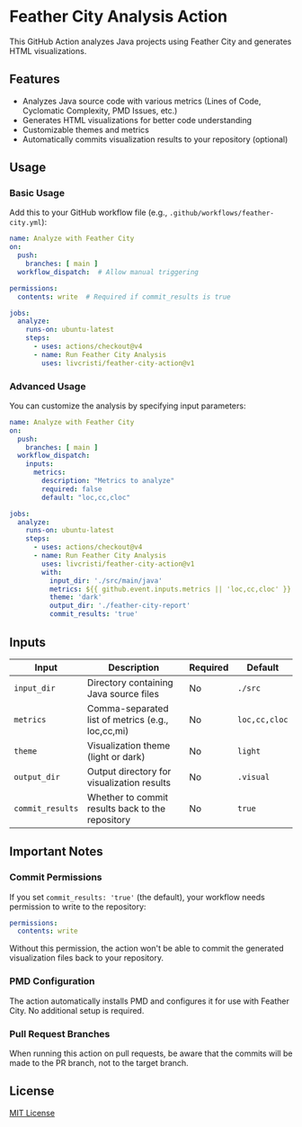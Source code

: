# Feather City Analysis Action

This GitHub Action analyzes Java projects using Feather City and generates HTML visualizations.

## Features

- Analyzes Java source code with various metrics (Lines of Code, Cyclomatic Complexity, PMD Issues, etc.)
- Generates HTML visualizations for better code understanding
- Customizable themes and metrics
- Automatically commits visualization results to your repository (optional)

## Usage

### Basic Usage

Add this to your GitHub workflow file (e.g., `.github/workflows/feather-city.yml`):

```yaml
name: Analyze with Feather City
on:
  push:
    branches: [ main ]
  workflow_dispatch:  # Allow manual triggering

permissions:
  contents: write  # Required if commit_results is true

jobs:
  analyze:
    runs-on: ubuntu-latest
    steps:
      - uses: actions/checkout@v4
      - name: Run Feather City Analysis
        uses: livcristi/feather-city-action@v1
```

### Advanced Usage

You can customize the analysis by specifying input parameters:

```yaml
name: Analyze with Feather City
on:
  push:
    branches: [ main ]
  workflow_dispatch:
    inputs:
      metrics:
        description: "Metrics to analyze"
        required: false
        default: "loc,cc,cloc"

jobs:
  analyze:
    runs-on: ubuntu-latest
    steps:
      - uses: actions/checkout@v4
      - name: Run Feather City Analysis
        uses: livcristi/feather-city-action@v1
        with:
          input_dir: './src/main/java'
          metrics: ${{ github.event.inputs.metrics || 'loc,cc,cloc' }}
          theme: 'dark'
          output_dir: './feather-city-report'
          commit_results: 'true'
```

## Inputs

| Input           | Description                                     | Required | Default    |
|----------------|-------------------------------------------------|----------|------------|
| `input_dir`     | Directory containing Java source files          | No       | `./src`    |
| `metrics`       | Comma-separated list of metrics (e.g., loc,cc,mi) | No     | `loc,cc,cloc`|
| `theme`         | Visualization theme (light or dark)             | No       | `light`    |
| `output_dir`    | Output directory for visualization results      | No       | `.visual`  |
| `commit_results`| Whether to commit results back to the repository| No       | `true`     |

## Important Notes

### Commit Permissions

If you set `commit_results: 'true'` (the default), your workflow needs permission to write to the repository:

```yaml
permissions:
  contents: write
```

Without this permission, the action won't be able to commit the generated visualization files back to your repository.

### PMD Configuration

The action automatically installs PMD and configures it for use with Feather City. No additional setup is required.

### Pull Request Branches

When running this action on pull requests, be aware that the commits will be made to the PR branch, not to the target branch.

## License

[MIT License](LICENSE)